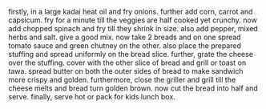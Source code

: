 firstly, in a large kadai heat oil and fry onions.
further add corn, carrot and capsicum. fry for a minute till the veggies are half cooked yet crunchy.
now add chopped spinach and fry till they shrink in size.
also add pepper, mixed herbs and salt. give a good mix.
now take 2 breads and on one spread tomato sauce and green chutney on the other.
also place the prepared stuffing and spread uniformly on the bread slice.
further, grate the cheese over the stuffing.
cover with the other slice of bread and grill or toast on tawa.
spread butter on both the outer sides of bread to make sandwich more crispy and golden.
furthermore, close the griller and grill till the cheese melts and bread turn golden brown.
now cut the bread into half and serve.
finally, serve hot or pack for kids lunch box.